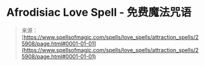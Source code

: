 <!--yml

category: 未分类

date: 2024-06-12 19:13:10

-->

# Afrodisiac Love Spell - 免费魔法咒语

> 来源：[https://www.spellsofmagic.com/spells/love_spells/attraction_spells/25908/page.html#0001-01-01](https://www.spellsofmagic.com/spells/love_spells/attraction_spells/25908/page.html#0001-01-01)
